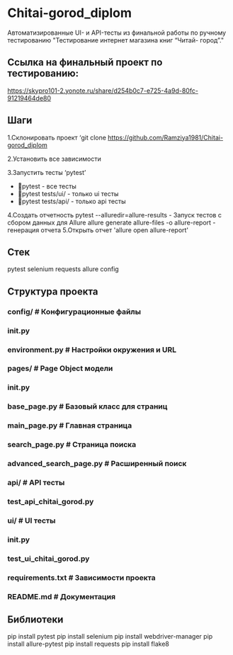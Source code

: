 # Chitai-gorod_diplom
Автоматизированные UI- и API-тесты из финальной работы по ручному тестированию "Тестирование интернет магазина книг “Читай- город”."
## Ссылка на финальный проект по тестированию: 
https://skypro101-2.yonote.ru/share/d254b0c7-e725-4a9d-80fc-91219464de80

## Шаги
1.Склонировать проект ‘git clone https://github.com/Ramziya1981/Chitai-gorod_diplom

2.Установить все зависимости

3.Запустить тесты ‘pytest’

* pytest - все тесты
* pytest tests/ui/ - только ui тесты
* pytest tests/api/ - только api тесты

4.Создать отчетность
pytest --alluredir=allure-results - Запуск тестов с сбором данных для Allure
allure generate allure-files -o allure-report - генерация отчета
5.Открыть отчет 'allure open allure-report'

## Стек
pytest
selenium
requests
allure
config

## Структура проекта
### config/ # Конфигурационные файлы
### init.py
### environment.py # Настройки окружения и URL
### pages/ # Page Object модели
### init.py
### base_page.py # Базовый класс для страниц
### main_page.py # Главная страница
### search_page.py # Страница поиска
### advanced_search_page.py # Расширенный поиск
### api/ # API тесты
### test_api_chitai_gorod.py
### ui/ # UI тесты
### init.py
### test_ui_chitai_gorod.py
### requirements.txt # Зависимости проекта
### README.md # Документация

## Библиотеки
pip install pytest
pip install selenium
pip install webdriver-manager
pip install allure-pytest
pip install requests
pip install flake8
